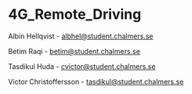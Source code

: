 # 4G_Remote_Driving

Albin Hellqvist         - albhel@student.chalmers.se

Betim Raqi              - betim@student.chalmers.se

Tasdikul Huda           - cvictor@student.chalmers.se

Victor Christoffersson  - tasdikul@student.chalmers.se
